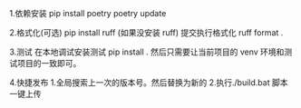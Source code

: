 1.依赖安装
pip install poetry
poetry update

2.格式化(可选)
pip install ruff (如果没安装 ruff)
提交执行格式化
ruff format .

3.测试
在本地调试安装测试
pip install .
然后只需要让当前项目的 venv 环境和测试项目的一致即可。

4.快捷发布 1.全局搜索上一次的版本号。然后替换为新的 2.执行./build.bat 脚本一键上传
